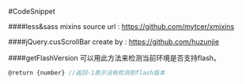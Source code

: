 #CodeSnippet

####less&sass mixins
source url : https://github.com/mytcer/xmixins


####jQuery.cusScrollBar
create by : https://github.com/huzunjie


####getFlashVersion
可以用此方法来检测当前环境是否支持flash。
```javascript
@return {number} //返回-1表示没有检测到flash版本
```
